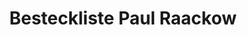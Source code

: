 ---
title: "Besteckliste Paul Raackow"
url: /berlin/besteckliste-paul-raackow/
shop: Raumausstattung
---